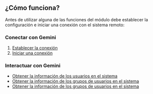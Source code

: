 ## ¿Cómo funciona?

Antes de utilizar alguna de las funciones del módulo debe establecer la configuración e iniciar una conexión con el sistema remoto:

### Conectar con Gemini

1) [Establecer la conexión](New-Credential.md)
2) [Iniciar una conexión](Initialize-Session.md)

### Interactuar con Gemini

* [Obtener la información de los usuarios en el sistema](Get-User.md)
* [Obtener la información de los grupos de usuarios en el sistema](Get-Group.md)
* [Obtener la información de los grupos de usuarios en el sistema](Get-Group.md)
